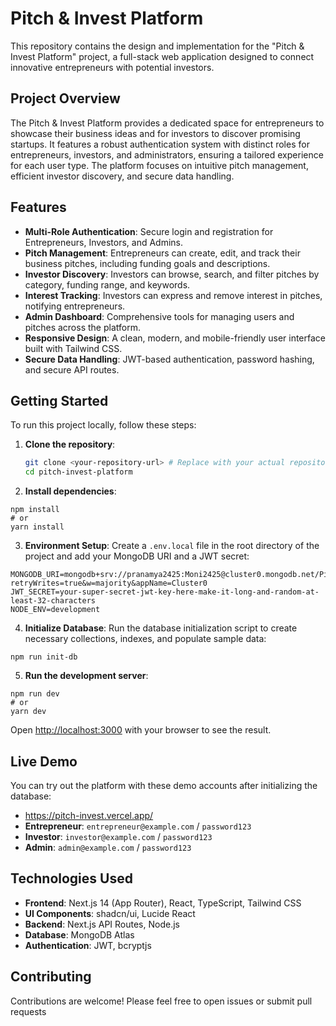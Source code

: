 # Pitch & Invest Platform

This repository contains the design and implementation for the "Pitch & Invest Platform" project, a full-stack web application designed to connect innovative entrepreneurs with potential investors.

## Project Overview

The Pitch & Invest Platform provides a dedicated space for entrepreneurs to showcase their business ideas and for investors to discover promising startups. It features a robust authentication system with distinct roles for entrepreneurs, investors, and administrators, ensuring a tailored experience for each user type. The platform focuses on intuitive pitch management, efficient investor discovery, and secure data handling.

## Features

-   **Multi-Role Authentication**: Secure login and registration for Entrepreneurs, Investors, and Admins.
-   **Pitch Management**: Entrepreneurs can create, edit, and track their business pitches, including funding goals and descriptions.
-   **Investor Discovery**: Investors can browse, search, and filter pitches by category, funding range, and keywords.
-   **Interest Tracking**: Investors can express and remove interest in pitches, notifying entrepreneurs.
-   **Admin Dashboard**: Comprehensive tools for managing users and pitches across the platform.
-   **Responsive Design**: A clean, modern, and mobile-friendly user interface built with Tailwind CSS.
-   **Secure Data Handling**: JWT-based authentication, password hashing, and secure API routes.

## Getting Started

To run this project locally, follow these steps:

1.  **Clone the repository**:
    ```bash
    git clone <your-repository-url> # Replace with your actual repository URL
    cd pitch-invest-platform
2. **Install dependencies**:

```shellscript
npm install
# or
yarn install
```


3. **Environment Setup**:
Create a `.env.local` file in the root directory of the project and add your MongoDB URI and a JWT secret:

```plaintext
MONGODB_URI=mongodb+srv://pranamya2425:Moni2425@cluster0.mongodb.net/PitchInvest?retryWrites=true&w=majority&appName=Cluster0
JWT_SECRET=your-super-secret-jwt-key-here-make-it-long-and-random-at-least-32-characters
NODE_ENV=development
```


4. **Initialize Database**:
Run the database initialization script to create necessary collections, indexes, and populate sample data:

```shellscript
npm run init-db
```


5. **Run the development server**:

```shellscript
npm run dev
# or
yarn dev
```

Open [http://localhost:3000](http://localhost:3000) with your browser to see the result.




## Live Demo

You can try out the platform with these demo accounts after initializing the database:
- https://pitch-invest.vercel.app/
- **Entrepreneur**: `entrepreneur@example.com` / `password123`
- **Investor**: `investor@example.com` / `password123`
- **Admin**: `admin@example.com` / `password123`


## Technologies Used

- **Frontend**: Next.js 14 (App Router), React, TypeScript, Tailwind CSS
- **UI Components**: shadcn/ui, Lucide React
- **Backend**: Next.js API Routes, Node.js
- **Database**: MongoDB Atlas
- **Authentication**: JWT, bcryptjs


## Contributing

Contributions are welcome! Please feel free to open issues or submit pull requests

